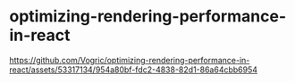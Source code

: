 # optimizing-rendering-performance-in-react





https://github.com/Vogric/optimizing-rendering-performance-in-react/assets/53317134/954a80bf-fdc2-4838-82d1-86a64cbb6954

